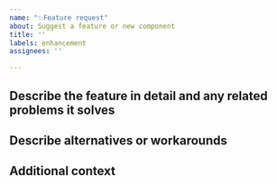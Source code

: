 ```yaml
---
name: "✨Feature request"
about: Suggest a feature or new component
title: ''
labels: enhancement
assignees: ''

---
```


## Describe the feature in detail and any related problems it solves
<!-- A clear and concise description of what the feature should be and what problems it solves -->


## Describe alternatives or workarounds
<!-- If there's a workaround or already a way to accomplish your problem, describe it here-->


## Additional context
<!-- Add any other context or screenshots about the feature request here -->
